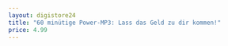 ```yaml
---
layout: digistore24
title: "60 minütige Power-MP3: Lass das Geld zu dir kommen!"
price: 4.99
---
```

